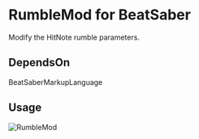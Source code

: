 # RumbleMod for BeatSaber
Modify the HitNote rumble parameters.

## DependsOn
BeatSaberMarkupLanguage

## Usage
![RumbleMod](https://user-images.githubusercontent.com/62907586/77962414-853c0780-7316-11ea-84e0-f300f75e4cfd.jpg)
